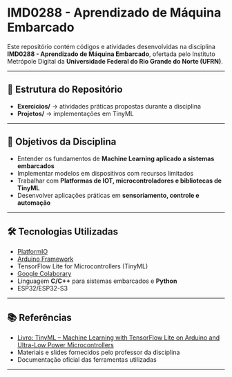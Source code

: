 # IMD0288 - Aprendizado de Máquina Embarcado

Este repositório contém códigos e atividades desenvolvidas na disciplina **IMD0288 - Aprendizado de Máquina Embarcado**, ofertada pelo Instituto Metrópole Digital da **Universidade Federal do Rio Grande do Norte (UFRN)**.

---

## 📌 Estrutura do Repositório

- **Exercicios/** → atividades práticas propostas durante a disciplina  
- **Projetos/** → implementações em TinyML   

---

## 🎯 Objetivos da Disciplina
- Entender os fundamentos de **Machine Learning aplicado a sistemas embarcados**  
- Implementar modelos em dispositivos com recursos limitados  
- Trabalhar com **Platformas de IOT, microcontroladores e bibliotecas de TinyML**  
- Desenvolver aplicações práticas em **sensoriamento, controle e automação**  

---

## 🛠️ Tecnologias Utilizadas
- [PlatformIO](https://platformio.org/)  
- [Arduino Framework](https://www.arduino.cc/)  
- TensorFlow Lite for Microcontrollers (TinyML)
- [Google Colaborary](https://colab.research.google.com/)
- Linguagem **C/C++** para sistemas embarcados e **Python**
- ESP32/ESP32-S3
---

## 📚 Referências
- [Livro: TinyML – Machine Learning with TensorFlow Lite on Arduino and Ultra-Low Power Microcontrollers](https://www.oreilly.com/library/view/tinyml/9798341642423/)  
- Materiais e slides fornecidos pelo professor da disciplina  
- Documentação oficial das ferramentas utilizadas  

---


